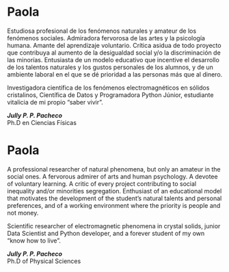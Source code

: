 # Paola 


Estudiosa profesional de los fenómenos naturales y amateur de los fenómenos sociales. Admiradora fervorosa de las artes y la psicología humana. Amante del aprendizaje voluntario. Crítica asidua de todo proyecto que contribuya al aumento de la desigualdad social y/o la discriminación de las minorías. Entusiasta de un modelo educativo que incentive el desarrollo de los talentos naturales y los gustos personales de los alumnos, y de un ambiente laboral en el que se dé prioridad a las personas más que al dinero. 

Investigadora científica de los fenómenos electromagnéticos en sólidos cristalinos, Científica de Datos  y Programadora Python Júnior, estudiante vitalicia de mi propio “saber vivir”.


***Jully P. P. Pacheco*** <br/>
Ph.D en Ciencias Físicas

# Paola

A professional researcher of natural phenomena, but only an amateur in the social ones. A fervorous admirer of arts and human psychology. A devotee of voluntary learning. A critic of every project contributing to social inequality and/or minorities segregation. Enthusiast of an educational model that motivates the development of the student’s natural talents and personal preferences, and of a working environment where the priority is people and not money. 

Scientific researcher of electromagnetic phenomena in crystal solids, junior Data Scientist and Python developer, and a forever student of my own “know how to live”. 

***Jully P. P. Pacheco*** <br/>
Ph.D of Physical Sciences
